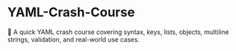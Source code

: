 # YAML-Crash-Course
🚀 A quick YAML crash course covering syntax, keys, lists, objects, multiline strings, validation, and real-world use cases.
